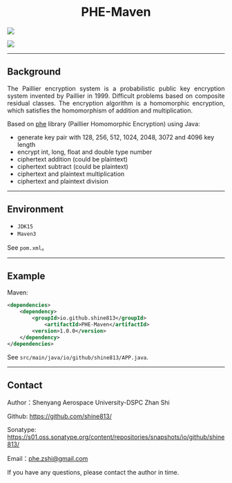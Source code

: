 <h1 align='center' >PHE-Maven</h1>

<a href="https://github.com/shine813/PHE-Maven"><img src="https://img.shields.io/badge/phe_maven-1.0.0-green"></a>

<a href="https://s01.oss.sonatype.org/content/repositories/snapshots/io/github/shine813/"><img src="https://img.shields.io/badge/sonatype-1.0.0-blue"></a>

---

## Background

<p align="justify">
The Paillier encryption system is a probabilistic public key encryption system invented by Paillier in 1999. 
Difficult problems based on composite residual classes. 
The encryption algorithm is a homomorphic encryption, which satisfies the homomorphism of addition and multiplication.

Based on [phe](https://github.com/data61/python-paillier) library (Paillier Homomorphic Encryption) using Java:

- generate key pair with 128, 256, 512, 1024, 2048, 3072 and 4096 key length
- encrypt int, long, float and double type number
- ciphertext addition (could be plaintext)
- ciphertext subtract (could be plaintext)
- ciphertext and plaintext multiplication
- ciphertext and plaintext division

---

## Environment

- `JDK15`
- `Maven3`

See `pom.xml`。

---

## Example

Maven:

```xml
<dependencies>
    <dependency>
        <groupId>io.github.shine813</groupId>
            <artifactId>PHE-Maven</artifactId>
        <version>1.0.0</version>
    </dependency>
</dependencies>
```

See `src/main/java/io/github/shine813/APP.java`.

---

## Contact

Author：Shenyang Aerospace University-DSPC Zhan Shi

Github: https://github.com/shine813/

Sonatype: https://s01.oss.sonatype.org/content/repositories/snapshots/io/github/shine813/

Email：phe.zshi@gmail.com

If you have any questions, please contact the author in time.
